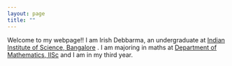 ```yaml
---
layout: page
title: ""
---
```


Welcome to my webpage!! I am Irish Debbarma, an undergraduate at [Indian Institute of Science, Bangalore](http://iisc.ac.in) . I am majoring in maths at [Department of Mathematics, IISc](http://math.iisc.ac.in) and I am in my third year.
